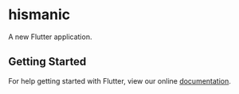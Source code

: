 # hismanic

A new Flutter application.

## Getting Started

For help getting started with Flutter, view our online
[documentation](https://flutter.io/).
